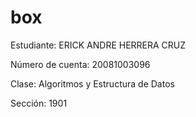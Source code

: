 # box

Estudiante: ERICK ANDRE HERRERA CRUZ

Número de cuenta: 20081003096

Clase: Algoritmos y Estructura de Datos

Sección: 1901

